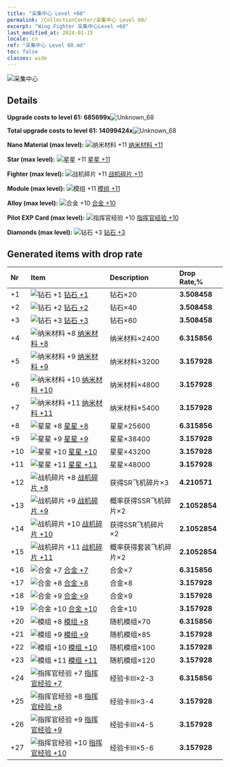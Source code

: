 ```yaml
---
title: "采集中心 Level +60"
permalink: /CollectionCenter/采集中心 Level 60/
excerpt: "Wing Fighter 采集中心Level +60"
last_modified_at: 2024-01-15
locale: cn
ref: "采集中心 Level 60.md"
toc: false
classes: wide
---
```



  ![采集中心](/images/bh_img6.png)

## Details

 **Upgrade costs to level 61:** **685699x**![Unknown_68](/images/item/bh_img25_p.png)

 **Total upgrade costs to level 61:** **14099424x**![Unknown_68](/images/item/bh_img25_p.png)

 **Nano Material (max level):** ![纳米材料 +11](/images/cc/CC_纳米材料_6_p.png) [纳米材料 +11](/cn/CollectionCenter/纳米材料_11/)

 **Star (max level):** ![星星 +11](/images/cc/CC_星星_6_p.png) [星星 +11](/cn/CollectionCenter/星星_11/)

 **Fighter (max level):** ![战机碎片 +11](/images/cc/CC_战机碎片_6_p.png) [战机碎片 +11](/cn/CollectionCenter/战机碎片_11/)

 **Module (max level):** ![模组 +11](/images/cc/CC_模组_6_p.png) [模组 +11](/cn/CollectionCenter/模组_11/)

 **Alloy (max level):** ![合金 +10](/images/cc/CC_合金_6_p.png) [合金 +10](/cn/CollectionCenter/合金_10/)

 **Pilot EXP Card (max level):** ![指挥官经验 +10](/images/cc/CC_指挥官经验_6_p.png) [指挥官经验 +10](/cn/CollectionCenter/指挥官经验_10/)

 **Diamonds (max level):** ![钻石 +3](/images/cc/CC_钻石_3_p.png) [钻石 +3](/cn/CollectionCenter/钻石_3/)

## Generated items with drop rate

  |  Nr |     Item   |    Description   |  Drop Rate,% |
  |:----|:-----------|:-----------------|:-------------|
  | +1 | ![钻石 +1](/images/cc/CC_钻石_1_p.png) [钻石 +1](/cn/CollectionCenter/钻石_1/) | 钻石×20 | **3.508458** |
  | +2 | ![钻石 +2](/images/cc/CC_钻石_2_p.png) [钻石 +2](/cn/CollectionCenter/钻石_2/) | 钻石×40 | **3.508458** |
  | +3 | ![钻石 +3](/images/cc/CC_钻石_3_p.png) [钻石 +3](/cn/CollectionCenter/钻石_3/) | 钻石×60 | **3.508458** |
  | +4 | ![纳米材料 +8](/images/cc/CC_纳米材料_5_p.png) [纳米材料 +8](/cn/CollectionCenter/纳米材料_8/) | 纳米材料×2400 | **6.315856** |
  | +5 | ![纳米材料 +9](/images/cc/CC_纳米材料_6_p.png) [纳米材料 +9](/cn/CollectionCenter/纳米材料_9/) | 纳米材料×3200 | **3.157928** |
  | +6 | ![纳米材料 +10](/images/cc/CC_纳米材料_6_p.png) [纳米材料 +10](/cn/CollectionCenter/纳米材料_10/) | 纳米材料×4800 | **3.157928** |
  | +7 | ![纳米材料 +11](/images/cc/CC_纳米材料_6_p.png) [纳米材料 +11](/cn/CollectionCenter/纳米材料_11/) | 纳米材料×5400 | **3.157928** |
  | +8 | ![星星 +8](/images/cc/CC_星星_5_p.png) [星星 +8](/cn/CollectionCenter/星星_8/) | 星星×25600 | **6.315856** |
  | +9 | ![星星 +9](/images/cc/CC_星星_6_p.png) [星星 +9](/cn/CollectionCenter/星星_9/) | 星星×38400 | **3.157928** |
  | +10 | ![星星 +10](/images/cc/CC_星星_6_p.png) [星星 +10](/cn/CollectionCenter/星星_10/) | 星星×43200 | **3.157928** |
  | +11 | ![星星 +11](/images/cc/CC_星星_6_p.png) [星星 +11](/cn/CollectionCenter/星星_11/) | 星星×48000 | **3.157928** |
  | +12 | ![战机碎片 +8](/images/cc/CC_战机碎片_5_p.png) [战机碎片 +8](/cn/CollectionCenter/战机碎片_8/) | 获得SR飞机碎片×3 | **4.210571** |
  | +13 | ![战机碎片 +9](/images/cc/CC_战机碎片_6_p.png) [战机碎片 +9](/cn/CollectionCenter/战机碎片_9/) | 概率获得SSR飞机碎片×2 | **2.1052854** |
  | +14 | ![战机碎片 +10](/images/cc/CC_战机碎片_6_p.png) [战机碎片 +10](/cn/CollectionCenter/战机碎片_10/) | 获得SSR飞机碎片×2 | **2.1052854** |
  | +15 | ![战机碎片 +11](/images/cc/CC_战机碎片_6_p.png) [战机碎片 +11](/cn/CollectionCenter/战机碎片_11/) | 概率获得套装飞机碎片×2 | **2.1052854** |
  | +16 | ![合金 +7](/images/cc/CC_合金_5_p.png) [合金 +7](/cn/CollectionCenter/合金_7/) | 合金×7 | **6.315856** |
  | +17 | ![合金 +8](/images/cc/CC_合金_5_p.png) [合金 +8](/cn/CollectionCenter/合金_8/) | 合金×8 | **3.157928** |
  | +18 | ![合金 +9](/images/cc/CC_合金_6_p.png) [合金 +9](/cn/CollectionCenter/合金_9/) | 合金×9 | **3.157928** |
  | +19 | ![合金 +10](/images/cc/CC_合金_6_p.png) [合金 +10](/cn/CollectionCenter/合金_10/) | 合金×10 | **3.157928** |
  | +20 | ![模组 +8](/images/cc/CC_模组_5_p.png) [模组 +8](/cn/CollectionCenter/模组_8/) | 随机模组×70 | **6.315856** |
  | +21 | ![模组 +9](/images/cc/CC_模组_6_p.png) [模组 +9](/cn/CollectionCenter/模组_9/) | 随机模组×85 | **3.157928** |
  | +22 | ![模组 +10](/images/cc/CC_模组_6_p.png) [模组 +10](/cn/CollectionCenter/模组_10/) | 随机模组×100 | **3.157928** |
  | +23 | ![模组 +11](/images/cc/CC_模组_6_p.png) [模组 +11](/cn/CollectionCenter/模组_11/) | 随机模组×120 | **3.157928** |
  | +24 | ![指挥官经验 +7](/images/cc/CC_指挥官经验_5_p.png) [指挥官经验 +7](/cn/CollectionCenter/指挥官经验_7/) | 经验卡III×2-3 | **6.315856** |
  | +25 | ![指挥官经验 +8](/images/cc/CC_指挥官经验_5_p.png) [指挥官经验 +8](/cn/CollectionCenter/指挥官经验_8/) | 经验卡III×3-4 | **3.157928** |
  | +26 | ![指挥官经验 +9](/images/cc/CC_指挥官经验_6_p.png) [指挥官经验 +9](/cn/CollectionCenter/指挥官经验_9/) | 经验卡III×4-5 | **3.157928** |
  | +27 | ![指挥官经验 +10](/images/cc/CC_指挥官经验_6_p.png) [指挥官经验 +10](/cn/CollectionCenter/指挥官经验_10/) | 经验卡III×5-6 | **3.157928** |

